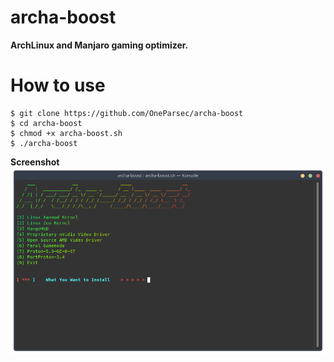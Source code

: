 # archa-boost
**ArchLinux and Manjaro gaming optimizer.**


# How to use
```
$ git clone https://github.com/OneParsec/archa-boost
$ cd archa-boost
$ chmod +x archa-boost.sh
$ ./archa-boost
```
**Screenshot**
![](images/screenshot.png)
